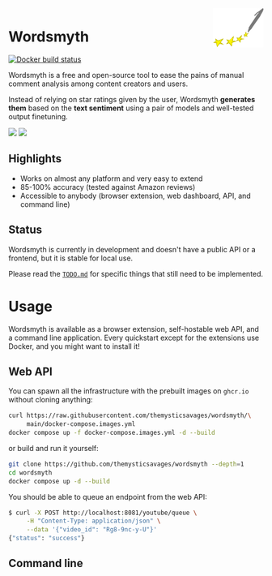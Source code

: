 <img src="./media/logo.svg" width=100 align=right />

# Wordsmyth

[![Docker build status](https://github.com/themysticsavages/wordsmyth/workflows/Docker%20build/badge.svg)](https://github.com/themysticsavages/wordsmyth/actions/)

Wordsmyth is a free and open-source tool to ease the pains of manual comment analysis among content creators and users.

Instead of relying on star ratings given by the user, Wordsmyth **generates them** based on the **text sentiment** using a pair of models and well-tested output finetuning.

<img src="https://img.shields.io/badge/%20-Get%20for%20Chrome-grey?&logo=google-chrome" height=25> <img src="https://img.shields.io/badge/%20-Get%20for%20Firefox-grey?&logo=firefox" height=25>

## Highlights

- Works on almost any platform and very easy to extend
- 85-100% accuracy (tested against Amazon reviews)
- Accessible to anybody (browser extension, web dashboard, API, and command line)

## Status

Wordsmyth is currently in development and doesn't have a public API or a frontend, but it is stable for local use.

Please read the [`TODO.md`](./TODO.md) for specific things that still need to be implemented.

# Usage

Wordsmyth is available as a browser extension, self-hostable web API, and a command line application. Every quickstart except for the extensions use Docker, and you might want to install it!

## Web API

You can spawn all the infrastructure with the prebuilt images on `ghcr.io` without cloning anything:

```bash
curl https://raw.githubusercontent.com/themysticsavages/wordsmyth/\
     main/docker-compose.images.yml
docker compose up -f docker-compose.images.yml -d --build
```

or build and run it yourself:

```bash
git clone https://github.com/themysticsavages/wordsmyth --depth=1
cd wordsmyth
docker compose up -d --build
```

You should be able to queue an endpoint from the web API:

```bash
$ curl -X POST http://localhost:8081/youtube/queue \
     -H "Content-Type: application/json" \
     --data '{"video_id": "Rg8-9nc-y-U"}'
{"status": "success"}
```

## Command line
